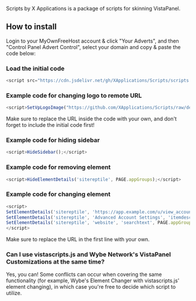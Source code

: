 Scripts by X Applications is a package of scripts for skinning VistaPanel. 

## How to install
Login to your MyOwnFreeHost account & click "Your Adverts", and then "Control Panel Advert Control", select your domain and copy & paste the code below: 

### Load the initial code
```js
<script src="https://cdn.jsdelivr.net/gh/XApplications/Scripts/scripts.js"></script>
```
### Example code for changing logo to remote URL
```js
<script>SetVpLogoImage("https://github.com/XApplications/Scripts/raw/dev/assets/default/img/garea_outline.png");</script>
```
Make sure to replace the URL inside the code with your own, and don't forget to include the initial code first!

### Example code for hiding sidebar
```js
<script>HideSidebar();</script>
```
### Example code for removing element
```js
<script>HideElementDetails('sitereptile', PAGE.appGroups);</script>
```
### Example code for changing element
```js
<script>
SetElementDetails('sitereptile', 'https://app.example.com/u/view_account/'+username, 'url', PAGE.appGroups);
SetElementDetails('sitereptile', 'Advanced Account Settings', 'itemdesc', PAGE.appGroups);
SetElementDetails('sitereptile', 'website', 'searchtext', PAGE.appGroups);
</script>
```
Make sure to replace the URL in the first line with your own.

### Can I use vistascripts.js and Wybe Network's VistaPanel Customizations at the same time?
Yes, you can! Some conflicts can occur when covering the same functionality (for example, Wybe's Element Changer with vistascripts.js' element changing), in which case you're free to decide which script to utilize.
